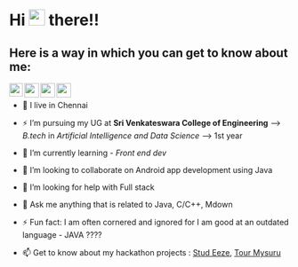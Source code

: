 # Hi <img src="https://github.com/TheDudeThatCode/TheDudeThatCode/blob/master/Assets/Hi.gif" width="29px"> there!!


## Here is a way in which you can get to know about me:

<a href="https://www.linkedin.com/in/vishnuvasan-srinivasan-0b2012194/">
  <img align="left" width="24px" src="https://cdn.jsdelivr.net/npm/simple-icons@v3/icons/linkedin.svg"  />
</a>

<a href="mailto:vishnuvasants@gmail.com">
  <img align="left" width="26px" src="https://cdn.jsdelivr.net/npm/simple-icons@v3/icons/gmail.svg" />
</a>
<a href="https://www.instagram.com/thz_iz_vishnuoff/">
  <img align="left" width="26px" src="https://cdn.jsdelivr.net/npm/simple-icons@v3/icons/instagram.svg" />
</a>
<a href="https://stackoverflow.com/users/12139369/vishnuvasan">
  <img align="left" width="26px" src="https://cdn.jsdelivr.net/npm/simple-icons@v3/icons/stackoverflow.svg" />
</a>

<br/>

- 🔭 I live in Chennai

- ⚡ I’m pursuing my UG at **Sri Venkateswara College of Engineering** --> _B.tech_ in _Artificial Intelligence and Data Science_ --> 1st year

- 🌱 I’m currently learning - _Front end dev_

- 👯 I’m looking to collaborate on Android app development using Java

- 🤔 I’m looking for help with Full stack

- 💬 Ask me anything that is related to Java, C/C++, Mdown
 
- ⚡ Fun fact: I am often cornered and ignored for I am good at an outdated language - JAVA ????

- 📫 Get to know about my hackathon projects : [Stud Eeze](https://devfolio.co/submissions/stud-eeze "Developed at HackSRM 3.0"), [Tour Mysuru](https://devfolio.co/submissions/tour-mysuru "Developed at DSC WOW")





